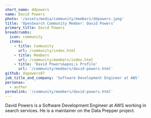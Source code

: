 ```yaml
---
short_name: ddpowers
name: David Powers
photo: '/assets/media/community/members/ddpowers.jpeg'
title: 'OpenSearch Community Member: David Powers'
primary_title: David Powers
breadcrumbs:
  icon: community
  items:
    - title: Community
      url: /community/index.html
    - title: Members
      url: /community/members/index.html
    - title: 'David Powers&apos;s Profile'
      url: '/community/members/david-powers.html'
github: dapowers87
job_title_and_company: 'Software Development Engineer at AWS'
personas:
  - author
permalink: '/community/members/david-powers.html'
---
```


David Powers is a Software Development Engineer at AWS working in search services. He is a maintainer on the Data Prepper project.